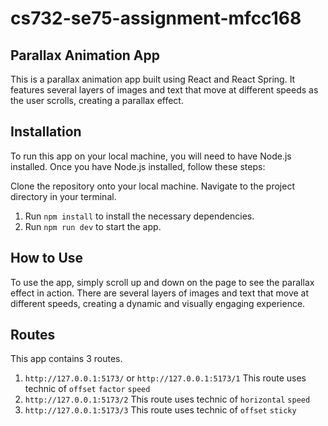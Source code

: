 # cs732-se75-assignment-mfcc168

## Parallax Animation App
This is a parallax animation app built using React and React Spring. It features several layers of images and text that move at different speeds as the user scrolls, creating a parallax effect.

## Installation
To run this app on your local machine, you will need to have Node.js installed. Once you have Node.js installed, follow these steps:

Clone the repository onto your local machine.
Navigate to the project directory in your terminal.
1. Run ```npm install``` to install the necessary dependencies.
2. Run ```npm run dev``` to start the app.
## How to Use
To use the app, simply scroll up and down on the page to see the parallax effect in action. There are several layers of images and text that move at different speeds, creating a dynamic and visually engaging experience.
## Routes
This app contains 3 routes.
1. `http://127.0.0.1:5173/` or `http://127.0.0.1:5173/1` This route uses technic of `offset` `factor` `speed`
2. `http://127.0.0.1:5173/2` This route uses technic of `horizontal` `speed`
3. `http://127.0.0.1:5173/3`  This route uses technic of `offset` `sticky`
